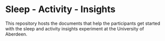 # Sleep - Activity - Insights #
This repository hosts the documents that help the participants get started with the sleep and activity insights experiment at the University of Aberdeen.
